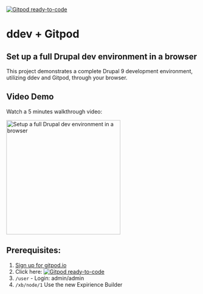 [![Gitpod ready-to-code](https://img.shields.io/badge/Gitpod-ready--to--code-blue?logo=gitpod)](https://github.com/iGore/ddev-gitpod-drupal-starshot-demo)

# ddev + Gitpod
## Set up a full Drupal dev environment in a browser

This project demonstrates a complete Drupal 9 development environment, utilizing ddev and Gitpod, through your browser.

## Video Demo

Watch a 5 minutes walkthrough video:

<a href="http://www.youtube.com/watch?v=ifk5dF6rGy0"><img src="https://user-images.githubusercontent.com/22901/107867673-c6fc7080-6e4a-11eb-81c9-542cd779026b.png" width=300 alt="Setup a full Drupal dev environment in a browser"></a>

## Prerequisites:
1. [Sign up for gitpod.io](https://gitpod.io/login)
2. Click here: [![Gitpod ready-to-code](https://img.shields.io/badge/Gitpod-ready--to--code-blue?logo=gitpod)](https://github.com/iGore/ddev-gitpod-drupal-starshot-demo)
3. `/user` - Login: admin/admin
4. `/xb/node/1` Use the new Expirience Builder
